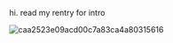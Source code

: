 hi. read my rentry for intro

![caa2523e09acd00c7a83ca4a80315616](https://github.com/user-attachments/assets/e4835bc6-fbc4-4e13-8d82-88a876abf451)
